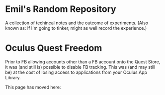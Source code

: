 # Emil's Random Repository
A collection of techincal notes and the outcome of experiments. 
(Also known as: If I'm going to tinker, might as well record the experience.)


# Oculus Quest Freedom
Prior to FB allowing accounts other than a FB account onto the Quest Store, it was (and still is) possible to disable FB tracking. This was (and may still be) at the cost of losing access to applications from your Oculus App Library. 



This page has moved here: 



